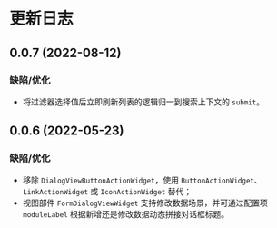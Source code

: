 # 更新日志

## 0.0.7 (2022-08-12)

### 缺陷/优化

- 将过滤器选择值后立即刷新列表的逻辑归一到搜索上下文的 `submit`。

## 0.0.6 (2022-05-23)

### 缺陷/优化

- 移除 `DialogViewButtonActionWidget`，使用 `ButtonActionWidget`、`LinkActionWidget` 或 `IconActionWidget` 替代；
- 视图部件 `FormDialogViewWidget` 支持修改数据场景，并可通过配置项 `moduleLabel` 根据新增还是修改数据动态拼接对话框标题。
